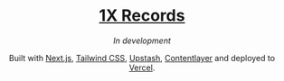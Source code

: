<div align="center">
    <a href="https://onex.zip"><h1 align="center">1X Records</h1></a>
    
_In development_
    
Built with [Next.js](https://nextjs.org/), [Tailwind CSS](https://tailwindcss.com/), [Upstash](https://upstash.com?ref), [Contentlayer](https://www.contentlayer.dev/) and deployed to [Vercel](https://vercel.com/).
   

</div>



<br/>

